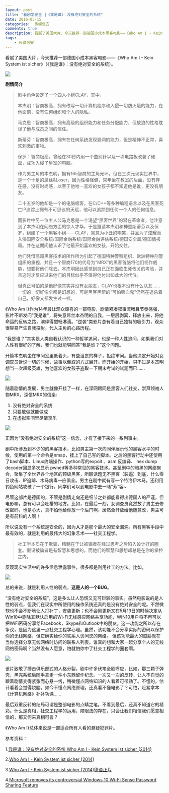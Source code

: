 ```yaml
---  
layout: post  
title: "看剧学安全 |《我是谁》：没有绝对安全的系统"
date: 2016-05-15
categories:  传媒信安     
comments: true
description: 看腻了美国大片，今天推荐一部德国小成本黑客电影——《Who Am I - Kein System ist sicher》（《我是谁》：没有绝对安全的系统）。
tags:
    - 传媒信安
---  
```

看腻了美国大片，今天推荐一部德国小成本黑客电影——《Who Am I - Kein System ist sicher》（《我是谁》：没有绝对安全的系统）。

![](http://127.0.0.1:4000//resources/images/ee1.jpg) 

**剧情简介**
> 剧中角色设定了一个四人小组CLAY，其中，
> 
> 本杰明：智商极高，拥有改写一切计算机程序和入侵一切防火墙的能力，在他面前，没有任何组织和个人的隐私。
> 
> 马克思：智商极高，拥有高级的组织能力和任务分配能力，但放浪的性格耽误了他与成员之间的信任。
> 
> 斯蒂芬：智商极高，拥有在任何系统发现漏洞的能力，但是精神不正常，喜欢刺激的事物。
> 
> 保罗：智商极高，曾经在30秒内用一个曲别针以及一块电路板改装了硬盘，成功入侵了皇室的电脑。
> 
> 作为男主角的本杰明，拥有165智商的主角光环，但在三次元现实世界中，是一个十足的屌丝&Loser，因为性格怪僻，常年坐在教室的后面，没有存在感，没有时尚感，以至于他唯一喜欢的女孩子都不知道他是谁，更没有朋友。
> 
> 二十五岁的他却是一个的电脑极客，在C/C++等多种编程语言以及在黑客死亡IP追踪上拥有不可思议的天赋，他可以追踪到任何一个人的任何信息。
> 
> 而影片中另一位主人公马克思是一个渴望“黑客世界”的潜在革命者，他注意到了本杰明在网络方面的惊人才华，于是邀请本杰明和神童斯蒂芬以及保罗，组建了一个黑客小组——CLAY，寓意为小丑的嘲笑，并且为了炫耀而入侵国际安全系统/国际金融系统/国际金融评估系统/德国安全局/德国情报局。并在这期间他认识了他最开始喜欢的女孩，开始交往。
> 
> 他们凭借高超黑客技术的所作所为引起了德国特种警察组织、欧洲特种刑警组织的重视，并且一个智商170的代号为“MRX”的黑客首脑将他们视作威胁，想要将他们除去。本杰明因此感觉到自己正在面临生死攸关的考验，并且这时才反应过来他们的目标似乎不值得他付出如此大的代价。
> 
> 但真正可怕的是他好像其实并没有女朋友，CLAY也根本没有什么队友......一切的一切好像全都是幻想的，可是黑客黑帮的“可怕吸血鬼”仍然在追杀着自己，好像又都发生过一样。


《Who Am I》作为14年最让观众惊喜的一部电影，剧情紧凑叙事流畅且节奏感强，影片不断发问"我是谁"，将失意屌丝本杰明的自我，一层层剥离，释放出来，将他命运的反转之路，演绎得酣畅淋漓。"逆袭"类影片总有着自己独特的吸引力，观众很容易产生自我投射，代入主角的心路历程。

“我是谁？”其实是人类自我认识的一种哲学追问，也是一种人性追问，如果我们对人性有很好的了解，我们也就能够回答“我是谁？”这个问题。

开篇本杰明坐在审问室里低着头，有些沮丧的样子，拒绝审问。当他决定开始对女调查员诉说一切的时候，故事以倒叙的方式展开。而开始的开始，只不过是本杰明想当一次超级英雄，为他喜欢的女孩子盗取一下期末考试的试题而已……

![](http://127.0.0.1:4000//resources/images/ee2.jpg) 

随着剧情的发展，男主就像开挂了一样，在深网跟同是黑客人们社交，崇拜领袖人物MRX，深信MRX的信条:
1. 没有绝对安全的系统
2. 只要敢做就能做成
3. 在虚拟空间里尽情享乐

![](http://127.0.0.1:4000//resources/images/ee3.png) 

正因为“没有绝对安全的系统”这一信念，才有了接下来的一系列事由。

剧中所涉及到不少的的黑客技术，比如男主第一次向同伴展示他的黑客水平的时候，使用的第一个命令是nmap，挂上了自己写的脚本。之后的黑客行动中还使用了bash脚本、Linux终端操作、python写的expoit 、asm 反编译、 hex dump decoder回显多次显示 pwned等多种常见的黑客技术。甚至剧中的暗黑的网络聚会，聚集了全世界各个地区的顶级黑客，所聊话题无不黑客（装逼）到底，什么零日攻击、IP追踪、木马病毒一应俱全。男主在剧中就有写一个特洛伊木马，还利用钓鱼网站攻破了一个银行，同学们可以到电影中去一睹“芳”容~

尽管这部片是德国的，不管是剧情走向还是细节之处都能看得出德国人的严谨，但电影嘛，总有可以会吐槽的地方。比如，在最后一刻，女调查员竟然放了男主去修改密码，也是心大，真不怕他给你放一个后门啊，居然全开放给他随意改，男主可是有前科的人啊！

所以说没有一个系统是安全的，因为**人**才是那个最大的安全漏洞。所有黑客手段中最有效的，就是利用的最伟大的幻象艺术——社交工程学。

> 社工学本质在于欺骗，精髓在于让被骗者在经过思考之后陷入设计好的圈套。假设被骗者是有智慧和思想的，而他们的智慧和思想却总是在你的掌控之内。

反观现实生活中的许多信息泄露事件，很多都是利用社工的方法。比如，

![](http://127.0.0.1:4000//resources/images/rr4.png) 

总的来说，就是利用人性的弱点，**这是人的一个BUG**。

“没有绝对安全的系统”，这是多么让人恐慌又无可辩驳的事实。虽然电影说的是人性的弱点，但我们在现实中所使用的操作系统还真的是没有绝对安全的呢。不然微软也不会不断地让人打补丁，安装更新；也不会刚更新又在5月13日的时候决定从Win10中删除其默认启用的Wi-Fi无线感应网络共享功能，WIN10用户将不再可以把WiFi密码分享给Facebook，Skype和Outlook中的朋友。这一功能之所以存在争议，是因为这里一点社交工程学心理。虽然，该功能不会分享实际的密码以保护你的无线网络，但它确实给你的联系人访问您的网络。 但该功能最大的威胁就在当你选择分享无线网络时访问的联系人列表。谁真的想和大家一起分享个人的无线网络密码啊？当然没有人愿意，怕就怕你中了社交工程学的圈套啊。

![](http://127.0.0.1:4000//resources/images/ee5.png) 

该片致敬了搏击俱乐部式的人格分裂，剧中许多伏笔全剧呼应，比如，那三颗子弹壳，黑完系统后随手拿走一件小东西留作纪念。一次又一次的反转，让人不自觉的跟着剧情变得紧张而心悬一线，稍微懂点网络知识的人看着可带劲了。不懂的，估计看着会觉得烧脑。如今不懂点网络原理，还真看不懂电影了？可怕，赶紧拿本《计算机网络》补补功课……

最后双重反转的结局可谓是整部电影的点睛之笔。不看到最后，还真不知道它的精彩。什么是真相，社交工程学的运用，障眼法的存在，只会让我们相信我们愿意相信的，那又何来真相可言？

《Who Am I》总体来说是一部适合所有人看的悬疑犯罪片。

参考资料：

1.[我是谁：没有绝对安全的系统 Who Am I - Kein System ist sicher (2014)](https://movie.douban.com/subject/25932086/)

2.[Who Am I - Kein System ist sicher (2014)](http://www.imdb.com/title/tt3042408/)

3.[Who Am I - Kein System ist sicher (2014)德语正片](https://www.youtube.com/watch?v=0v6JUK_f1pM)

4.[Microsoft removes its controversial Windows 10 Wi-Fi Sense Password Sharing Feature](http://thehackernews.com/2016/05/windows10-wifi-sense.html)